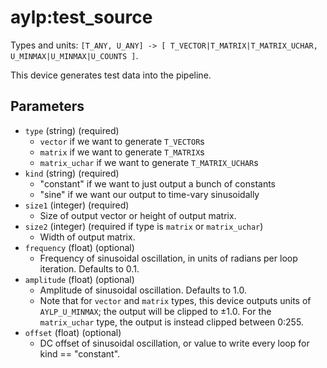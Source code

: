 aylp:test_source
================

Types and units: `[T_ANY, U_ANY] -> [
  T_VECTOR|T_MATRIX|T_MATRIX_UCHAR,
  U_MINMAX|U_MINMAX|U_COUNTS
]`.

This device generates test data into the pipeline.

Parameters
----------

- `type` (string) (required)
  - `vector` if we want to generate `T_VECTOR`s
  - `matrix` if we want to generate `T_MATRIX`s
  - `matrix_uchar` if we want to generate `T_MATRIX_UCHAR`s
- `kind` (string) (required)
  - "constant" if we want to just output a bunch of constants
  - "sine" if we want our output to time-vary sinusoidally
- `size1` (integer) (required)
  - Size of output vector or height of output matrix.
- `size2` (integer) (required if type is `matrix` or `matrix_uchar`)
  - Width of output matrix.
- `frequency` (float) (optional)
  - Frequency of sinusoidal oscillation, in units of radians per loop
    iteration. Defaults to 0.1.
- `amplitude` (float) (optional)
  - Amplitude of sinusoidal oscillation. Defaults to 1.0.
  - Note that for `vector` and `matrix` types, this device outputs units of
    `AYLP_U_MINMAX`; the output will be clipped to ±1.0. For the
    `matrix_uchar` type, the output is instead clipped between 0:255.
- `offset` (float) (optional)
  - DC offset of sinusoidal oscillation, or value to write every loop for
    kind == "constant".

